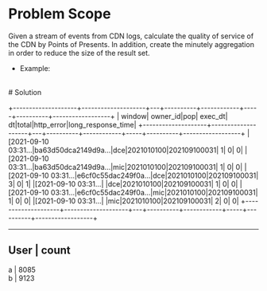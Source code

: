 # Problem Scope
Given a stream of events from CDN logs, calculate the quality of service of the CDN 
by Points of Presents. In addition, create the minutely aggregation in order to reduce the size of the result set.

- Example:
  
<br/>
# Solution


+--------------------+--------------------+---+----------+------------+-----+----------+------------------+
|              window|            owner_id|pop|   exec_dt|          dt|total|http_error|long_response_time|
+--------------------+--------------------+---+----------+------------+-----+----------+------------------+
|[2021-09-10 03:31...|ba63d50dca2149d9a...|dce|2021010100|202109100031|    1|         0|                 0|
|[2021-09-10 03:31...|ba63d50dca2149d9a...|mic|2021010100|202109100031|    1|         0|                 0|
|[2021-09-10 03:31...|e6cf0c55dac249f0a...|dce|2021010100|202109100031|    3|         0|                 1|
|[2021-09-10 03:31...|                    |dce|2021010100|202109100031|    1|         0|                 0|
|[2021-09-10 03:31...|e6cf0c55dac249f0a...|mic|2021010100|202109100031|    1|         0|                 0|
|[2021-09-10 03:31...|                    |mic|2021010100|202109100031|    2|         0|                 0|
+--------------------+--------------------+---+----------+------------+-----+----------+------------------+



------------
User | count
------------
a    | 8085  
b    | 9123




